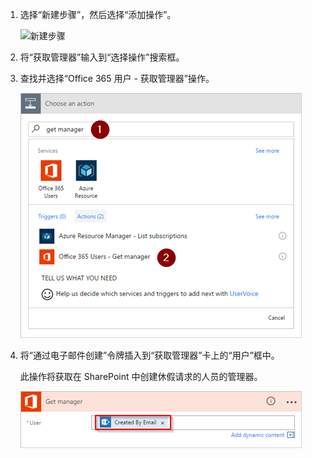 1. 选择“新建步骤”，然后选择“添加操作”。
   
    ![新建步骤](media/modern-approvals/select-sharepoint-add-action.png)
2. 将“获取管理器”输入到“选择操作”搜索框。
3. 查找并选择“Office 365 用户 - 获取管理器”操作。
   
    ![选择 Office 用户](media/modern-approvals/add-get-manager-action.png)
4. 将“通过电子邮件创建”令牌插入到“获取管理器”卡上的“用户”框中。
   
    此操作将获取在 SharePoint 中创建休假请求的人员的管理器。
   
    ![获取管理器配置](media/modern-approvals/get-manager-card.png)

